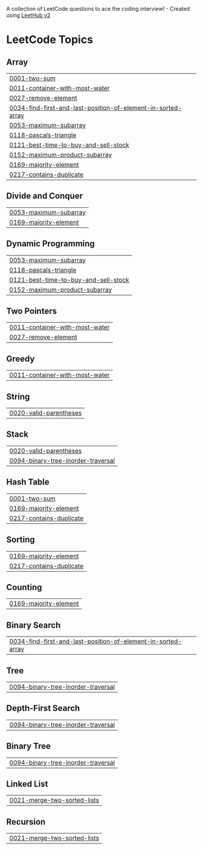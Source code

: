 A collection of LeetCode questions to ace the coding interview! - Created using [LeetHub v2](https://github.com/arunbhardwaj/LeetHub-2.0)
<!---LeetCode Topics Start-->
# LeetCode Topics
## Array
|  |
| ------- |
| [0001-two-sum](https://github.com/TEJAS-SAI-PRASHAD-K/LEET_CODE/tree/master/0001-two-sum) |
| [0011-container-with-most-water](https://github.com/TEJAS-SAI-PRASHAD-K/LEET_CODE/tree/master/0011-container-with-most-water) |
| [0027-remove-element](https://github.com/TEJAS-SAI-PRASHAD-K/LEET_CODE/tree/master/0027-remove-element) |
| [0034-find-first-and-last-position-of-element-in-sorted-array](https://github.com/TEJAS-SAI-PRASHAD-K/LEET_CODE/tree/master/0034-find-first-and-last-position-of-element-in-sorted-array) |
| [0053-maximum-subarray](https://github.com/TEJAS-SAI-PRASHAD-K/LEET_CODE/tree/master/0053-maximum-subarray) |
| [0118-pascals-triangle](https://github.com/TEJAS-SAI-PRASHAD-K/LEET_CODE/tree/master/0118-pascals-triangle) |
| [0121-best-time-to-buy-and-sell-stock](https://github.com/TEJAS-SAI-PRASHAD-K/LEET_CODE/tree/master/0121-best-time-to-buy-and-sell-stock) |
| [0152-maximum-product-subarray](https://github.com/TEJAS-SAI-PRASHAD-K/LEET_CODE/tree/master/0152-maximum-product-subarray) |
| [0169-majority-element](https://github.com/TEJAS-SAI-PRASHAD-K/LEET_CODE/tree/master/0169-majority-element) |
| [0217-contains-duplicate](https://github.com/TEJAS-SAI-PRASHAD-K/LEET_CODE/tree/master/0217-contains-duplicate) |
## Divide and Conquer
|  |
| ------- |
| [0053-maximum-subarray](https://github.com/TEJAS-SAI-PRASHAD-K/LEET_CODE/tree/master/0053-maximum-subarray) |
| [0169-majority-element](https://github.com/TEJAS-SAI-PRASHAD-K/LEET_CODE/tree/master/0169-majority-element) |
## Dynamic Programming
|  |
| ------- |
| [0053-maximum-subarray](https://github.com/TEJAS-SAI-PRASHAD-K/LEET_CODE/tree/master/0053-maximum-subarray) |
| [0118-pascals-triangle](https://github.com/TEJAS-SAI-PRASHAD-K/LEET_CODE/tree/master/0118-pascals-triangle) |
| [0121-best-time-to-buy-and-sell-stock](https://github.com/TEJAS-SAI-PRASHAD-K/LEET_CODE/tree/master/0121-best-time-to-buy-and-sell-stock) |
| [0152-maximum-product-subarray](https://github.com/TEJAS-SAI-PRASHAD-K/LEET_CODE/tree/master/0152-maximum-product-subarray) |
## Two Pointers
|  |
| ------- |
| [0011-container-with-most-water](https://github.com/TEJAS-SAI-PRASHAD-K/LEET_CODE/tree/master/0011-container-with-most-water) |
| [0027-remove-element](https://github.com/TEJAS-SAI-PRASHAD-K/LEET_CODE/tree/master/0027-remove-element) |
## Greedy
|  |
| ------- |
| [0011-container-with-most-water](https://github.com/TEJAS-SAI-PRASHAD-K/LEET_CODE/tree/master/0011-container-with-most-water) |
## String
|  |
| ------- |
| [0020-valid-parentheses](https://github.com/TEJAS-SAI-PRASHAD-K/LEET_CODE/tree/master/0020-valid-parentheses) |
## Stack
|  |
| ------- |
| [0020-valid-parentheses](https://github.com/TEJAS-SAI-PRASHAD-K/LEET_CODE/tree/master/0020-valid-parentheses) |
| [0094-binary-tree-inorder-traversal](https://github.com/TEJAS-SAI-PRASHAD-K/LEET_CODE/tree/master/0094-binary-tree-inorder-traversal) |
## Hash Table
|  |
| ------- |
| [0001-two-sum](https://github.com/TEJAS-SAI-PRASHAD-K/LEET_CODE/tree/master/0001-two-sum) |
| [0169-majority-element](https://github.com/TEJAS-SAI-PRASHAD-K/LEET_CODE/tree/master/0169-majority-element) |
| [0217-contains-duplicate](https://github.com/TEJAS-SAI-PRASHAD-K/LEET_CODE/tree/master/0217-contains-duplicate) |
## Sorting
|  |
| ------- |
| [0169-majority-element](https://github.com/TEJAS-SAI-PRASHAD-K/LEET_CODE/tree/master/0169-majority-element) |
| [0217-contains-duplicate](https://github.com/TEJAS-SAI-PRASHAD-K/LEET_CODE/tree/master/0217-contains-duplicate) |
## Counting
|  |
| ------- |
| [0169-majority-element](https://github.com/TEJAS-SAI-PRASHAD-K/LEET_CODE/tree/master/0169-majority-element) |
## Binary Search
|  |
| ------- |
| [0034-find-first-and-last-position-of-element-in-sorted-array](https://github.com/TEJAS-SAI-PRASHAD-K/LEET_CODE/tree/master/0034-find-first-and-last-position-of-element-in-sorted-array) |
## Tree
|  |
| ------- |
| [0094-binary-tree-inorder-traversal](https://github.com/TEJAS-SAI-PRASHAD-K/LEET_CODE/tree/master/0094-binary-tree-inorder-traversal) |
## Depth-First Search
|  |
| ------- |
| [0094-binary-tree-inorder-traversal](https://github.com/TEJAS-SAI-PRASHAD-K/LEET_CODE/tree/master/0094-binary-tree-inorder-traversal) |
## Binary Tree
|  |
| ------- |
| [0094-binary-tree-inorder-traversal](https://github.com/TEJAS-SAI-PRASHAD-K/LEET_CODE/tree/master/0094-binary-tree-inorder-traversal) |
## Linked List
|  |
| ------- |
| [0021-merge-two-sorted-lists](https://github.com/TEJAS-SAI-PRASHAD-K/LEET_CODE/tree/master/0021-merge-two-sorted-lists) |
## Recursion
|  |
| ------- |
| [0021-merge-two-sorted-lists](https://github.com/TEJAS-SAI-PRASHAD-K/LEET_CODE/tree/master/0021-merge-two-sorted-lists) |
<!---LeetCode Topics End-->